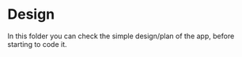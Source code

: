 # Design

In this folder you can check the simple design/plan of the app, before starting to code it.

